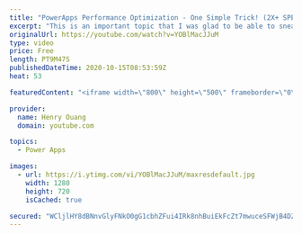 ```yaml
---
title: "PowerApps Performance Optimization - One Simple Trick! (2X+ SPEEDS ON YOUR APPS!)"
excerpt: "This is an important topic that I was glad to be able to sneak into my day. Powerapps performance optimization. You can use this singular function to speed up your powerapps significantly! All you need to do is add it at the beginning of your invocations and close it at the end of the functions you want"
originalUrl: https://youtube.com/watch?v=YOBlMacJJuM
type: video
price: Free
length: PT9M47S
publishedDateTime: 2020-10-15T08:53:59Z
heat: 53

featuredContent: "<iframe width=\"800\" height=\"500\" frameborder=\"0\" src=\"https://www.youtube.com/embed/YOBlMacJJuM\" allow=\"accelerometer; autoplay; encrypted-media; gyroscope; picture-in-picture\" allowfullscreen></iframe>"

provider:
  name: Henry Ouang
  domain: youtube.com

topics:
  - Power Apps

images:
  - url: https://i.ytimg.com/vi/YOBlMacJJuM/maxresdefault.jpg
    width: 1280
    height: 720
    isCached: true

secured: "WCljlHY8dBNnvGlyFNkO0gG1cbhZFui4IRk8nhBuiEkFcZt7mwuceSFWjB4DZA8ds0OtsCOC5s4Uex3jRqPyOE/J8sPgZZ3W7cDJOFtBsIP5DGapo4B+yf4c23U8/PjMo/8vM9AqsVcNq/y44D4JtMRXgxK3O3b+IUWfReoEYnlWH4Esc2iF5lUwOKWN1pQEFOBTq+acF++ip1AZsKheV1PN6Xb4MzSt4oe1/NipAsP9TlLaxdvnRjXVlhtE/kjM0YhorLH+tSZoRDkjZNC0vkUf4EcvgEnaf89uBtGTfKsgEfhmF4D+ari2WyJ/8gv0HbSkkF/d0qn9uCs5kQj6FcAWU1sjq9Z9H+frfwmKOXN9GjijUqJhV1F0jvpes8WvEwmvcNTSmuiNMlU2Hks2JQ==;ZVbV5SoCycw17Ldx+BPw9Q=="
---
```


